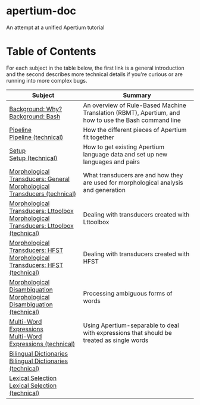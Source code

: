 # apertium-doc
An attempt at a unified Apertium tutorial

# Table of Contents

For each subject in the table below, the first link is a general introduction and the second describes more technical details if you're curious or are running into more complex bugs.

| Subject | Summary |
| ------- | ------- |
| [Background: Why?](background_rbmt.md)<br>[Background: Bash](background_bash.md) | An overview of Rule-Based Machine Translation (RBMT), Apertium, and how to use the Bash command line |
| [Pipeline](pipeline.md)<br>[Pipeline (technical)](pipeline_tech.md) | How the different pieces of Apertium fit together |
| [Setup](setup.md)<br>[Setup (technical)](setup_tech.md) | How to get existing Apertium language data and set up new languages and pairs |
| [Morphological Transducers: General](transducer.md)<br>[Morphological Transducers (technical)](transducer_tech.md) | What transducers are and how they are used for morphological analysis and generation |
| [Morphological Transducers: Lttoolbox](transducer_lt.md)<br>[Morphological Transducers: Lttoolbox (technical)](transducer_lt_tech.md) | Dealing with transducers created with Lttoolbox |
| [Morphological Transducers: HFST](transducer_hfst.md)<br>[Morphological Transducers: HFST (technical)](transducer_hfst_tech.md) | Dealing with transducers created with HFST |
| [Morphological Disambiguation](disambiguation.md)<br>[Morphological Disambiguation (technical)](disambiguation_tech.md) | Processing ambiguous forms of words |
| [Multi-Word Expressions](separable.md)<br>[Multi-Word Expressions (technical)](separable_tech.md) | Using Apertium-separable to deal with expressions that should be treated as single words |
| [Bilingual Dictionaries](biltrans.md)<br>[Bilingual Dictionaries (technical)](biltrans_tech.md) | |
| [Lexical Selection](lexsel.md)<br>[Lexical Selection (technical)](lexsel_tech.md) | |

